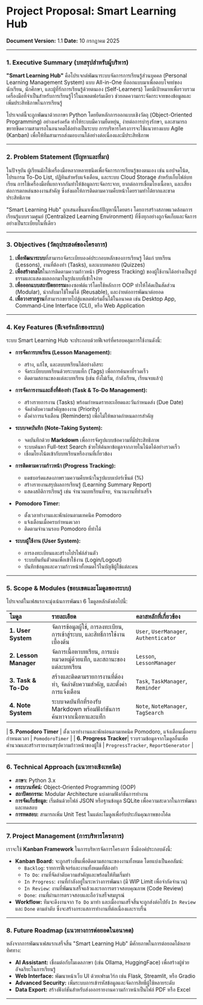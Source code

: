 
# **Project Proposal: Smart Learning Hub**

**Document Version:** 1.1
**Date:** 10 กรกฎาคม 2025

---

### **1. Executive Summary (บทสรุปสำหรับผู้บริหาร)**

**"Smart Learning Hub"** คือโปรเจกต์พัฒนาระบบจัดการการเรียนรู้ส่วนบุคคล (Personal Learning Management System) แบบ All-in-One ที่ออกแบบมาเพื่อตอบโจทย์ของนักเรียน, นักศึกษา, และผู้ที่รักการเรียนรู้ด้วยตนเอง (Self-Learners) โดยมีเป้าหมายเพื่อรวบรวมเครื่องมือที่จำเป็นสำหรับการเรียนรู้ไว้ในแพลตฟอร์มเดียว ช่วยลดความกระจัดกระจายของข้อมูลและเพิ่มประสิทธิภาพในการเรียนรู้

โปรเจกต์นี้จะถูกพัฒนาด้วยภาษา Python โดยยึดหลักการออกแบบเชิงวัตถุ (Object-Oriented Programming) อย่างเคร่งครัด ทำให้ระบบมีความยืดหยุ่น, ง่ายต่อการบำรุงรักษา, และสามารถขยายขีดความสามารถในอนาคตได้อย่างเป็นระบบ การบริหารโครงการจะใช้แนวทางแบบ Agile (Kanban) เพื่อให้ทีมสามารถส่งมอบงานได้อย่างต่อเนื่องและมีประสิทธิภาพ

---

### **2. Problem Statement (ปัญหาและที่มา)**

ในปัจจุบัน ผู้เรียนมักใช้เครื่องมือหลากหลายชนิดเพื่อจัดการการเรียนรู้ของตนเอง เช่น แอปจดโน้ต, โปรแกรม To-Do List, ปฏิทินสำหรับแจ้งเตือน, และระบบ Cloud Storage สำหรับเก็บไฟล์บทเรียน การใช้เครื่องมือที่แยกจากกันทำให้ข้อมูลกระจัดกระจาย, ยากต่อการเชื่อมโยงเนื้อหา, และเสี่ยงต่อการตกหล่นของงานสำคัญ ซึ่งส่งผลให้การติดตามความคืบหน้าโดยรวมทำได้ยากและขาดประสิทธิภาพ

"Smart Learning Hub" ถูกเสนอขึ้นมาเพื่อแก้ปัญหานี้โดยตรง โดยการสร้างสภาพแวดล้อมการเรียนรู้แบบรวมศูนย์ (Centralized Learning Environment) ที่ซึ่งทุกอย่างถูกจัดเก็บและจัดการอย่างเป็นระเบียบในที่เดียว

---

### **3. Objectives (วัตถุประสงค์ของโครงการ)**

1.  **เพื่อพัฒนาระบบ**ที่สามารถจัดระเบียบองค์ประกอบหลักของการเรียนรู้ ได้แก่ บทเรียน (Lessons), งานที่ต้องทำ (Tasks), และแบบทดสอบ (Quizzes)
2.  **เพื่อสร้างกลไก**ในการติดตามความก้าวหน้า (Progress Tracking) ของผู้ใช้งานได้อย่างเป็นรูปธรรมและแสดงผลออกมาในรูปแบบที่เข้าใจง่าย
3.  **เพื่อออกแบบสถาปัตยกรรม**ของซอฟต์แวร์โดยใช้หลักการ OOP ทำให้โค้ดเป็นสัดส่วน (Modular), นำกลับมาใช้ใหม่ได้ (Reusable), และง่ายต่อการพัฒนาต่อยอด
4.  **เพื่อวางรากฐาน**ที่สามารถขยายไปสู่แพลตฟอร์มอื่นได้ในอนาคต เช่น Desktop App, Command-Line Interface (CLI), หรือ Web Application

---

### **4. Key Features (ฟีเจอร์หลักของระบบ)**

ระบบ Smart Learning Hub จะประกอบด้วยฟีเจอร์ที่ครอบคลุมการใช้งานดังนี้:

*   **การจัดการบทเรียน (Lesson Management):**
    *   สร้าง, แก้ไข, และลบบทเรียนได้อย่างอิสระ
    *   จัดระเบียบบทเรียนด้วยระบบแท็ก (Tags) เพื่อการค้นหาที่รวดเร็ว
    *   ติดตามสถานะของแต่ละบทเรียน (เช่น ยังไม่เริ่ม, กำลังเรียน, เรียนจบแล้ว)

*   **การจัดการงานและสิ่งที่ต้องทำ (Task & To-Do Management):**
    *   สร้างรายการงาน (Tasks) พร้อมกำหนดรายละเอียดและวันกำหนดส่ง (Due Date)
    *   จัดลำดับความสำคัญของงาน (Priority)
    *   ตั้งค่าการแจ้งเตือน (Reminders) เพื่อไม่ให้พลาดกำหนดการสำคัญ

*   **ระบบจดบันทึก (Note-Taking System):**
    *   จดบันทึกด้วย **Markdown** เพื่อการจัดรูปแบบข้อความที่มีประสิทธิภาพ
    *   ระบบค้นหา Full-text Search ช่วยให้ค้นหาข้อมูลจากภายในโน้ตได้อย่างรวดเร็ว
    *   เชื่อมโยงโน้ตเข้ากับบทเรียนหรืองานที่เกี่ยวข้อง



*   **การติดตามความก้าวหน้า (Progress Tracking):**
    *   แดชบอร์ดแสดงภาพรวมความคืบหน้าในรูปแบบเปอร์เซ็นต์ (%)
    *   สร้างรายงานสรุปผลการเรียนรู้ (Learning Summary Report)
    *   แสดงสถิติการเรียนรู้ เช่น จำนวนบทเรียนที่จบ, จำนวนงานที่ทำเสร็จ

*   **Pomodoro Timer:**
    *   ตั้งเวลาทำงานและพักผ่อนตามเทคนิค Pomodoro
    *   แจ้งเตือนเมื่อครบกำหนดเวลา
    *   ติดตามจำนวนรอบ Pomodoro ที่ทำได้

*   **ระบบผู้ใช้งาน (User System):**
    *   การลงทะเบียนและสร้างโปรไฟล์ส่วนตัว
    *   ระบบยืนยันตัวตนเพื่อเข้าใช้งาน (Login/Logout)
    *   บันทึกข้อมูลและความก้าวหน้าทั้งหมดไว้ในบัญชีผู้ใช้แต่ละคน

---

### **5. Scope & Modules (ขอบเขตและโมดูลของระบบ)**

โปรเจกต์ในเฟสแรกจะมุ่งเน้นการพัฒนา 6 โมดูลหลักดังต่อไปนี้:

| โมดูล | รายละเอียด | คลาสหลักที่เกี่ยวข้อง |
| :--- | :--- | :--- |
| **1. User System** | จัดการข้อมูลผู้ใช้, การลงทะเบียน, การเข้าสู่ระบบ, และสิทธิ์การใช้งานเบื้องต้น | `User`, `UserManager`, `Authenticator` |
| **2. Lesson Manager** | จัดการเนื้อหาบทเรียน, การแบ่งหมวดหมู่ด้วยแท็ก, และสถานะของแต่ละบทเรียน | `Lesson`, `LessonManager` |
| **3. Task & To-Do** | สร้างและติดตามรายการงานที่ต้องทำ, จัดลำดับความสำคัญ, และตั้งค่าการแจ้งเตือน | `Task`, `TaskManager`, `Reminder` |
| **4. Note System** | ระบบจดบันทึกที่รองรับ Markdown พร้อมฟังก์ชันการค้นหาจากเนื้อหาและแท็ก | `Note`, `NoteManager`, `TagSearch` |

| **5. Pomodoro Timer** | ตั้งเวลาทำงานและพักผ่อนตามเทคนิค Pomodoro, แจ้งเตือนเมื่อครบกำหนดเวลา | `PomodoroTimer` |
| **6. Progress Tracker**| รวบรวมข้อมูลจากโมดูลอื่นเพื่อคำนวณและสร้างรายงานสรุปความก้าวหน้าของผู้ใช้ | `ProgressTracker`, `ReportGenerator` |

---

### **6. Technical Approach (แนวทางเชิงเทคนิค)**

*   **ภาษา:** Python 3.x
*   **กระบวนทัศน์:** Object-Oriented Programming (OOP)
*   **สถาปัตยกรรม:** Modular Architecture แบ่งตามฟังก์ชันการทำงาน
*   **การจัดเก็บข้อมูล:** เริ่มต้นด้วยไฟล์ JSON หรือฐานข้อมูล SQLite เพื่อความสะดวกในการพัฒนาและทดสอบ
*   **การทดสอบ:** สามารถเพิ่ม Unit Test ในแต่ละโมดูลเพื่อรับประกันคุณภาพของโค้ด

---

### **7. Project Management (การบริหารโครงการ)**

เราจะใช้ **Kanban Framework** ในการบริหารจัดการโครงการ ซึ่งมีองค์ประกอบดังนี้:

*   **Kanban Board:** จะถูกสร้างขึ้นเพื่อติดตามสถานะของงานทั้งหมด โดยแบ่งเป็นคอลัมน์:
    *   `Backlog`: รายการฟีเจอร์และงานทั้งหมดที่ต้องทำ
    *   `To Do`: งานที่จัดลำดับความสำคัญและพร้อมให้ทีมเริ่มทำ
    *   `In Progress`: งานที่กำลังอยู่ในระหว่างการพัฒนา (มี WIP Limit เพื่อจำกัดจำนวน)
    *   `In Review`: งานที่พัฒนาเสร็จแล้วและรอการตรวจสอบคุณภาพ (Code Review)
    *   `Done`: งานที่ผ่านการตรวจสอบและถือว่าเสร็จสมบูรณ์
*   **Workflow:** ทีมจะดึงงานจาก `To Do` มาทำ และเมื่องานเสร็จสิ้นจะถูกส่งต่อไปยัง `In Review` และ `Done` ตามลำดับ ซึ่งจะสร้างกระแสการทำงานที่ต่อเนื่องและราบรื่น

---

### **8. Future Roadmap (แนวทางการต่อยอดในอนาคต)**

หลังจากการพัฒนาเฟสแรกเสร็จสิ้น "Smart Learning Hub" มีศักยภาพในการต่อยอดได้หลายทิศทาง:

*   **AI Assistant:** เชื่อมต่อกับโมเดลภาษา (เช่น Ollama, HuggingFace) เพื่อสร้างผู้ช่วยอัจฉริยะในการเรียนรู้
*   **Web Interface:** พัฒนาหน้าเว็บ UI ด้วยเฟรมเวิร์ก เช่น Flask, Streamlit, หรือ Gradio
*   **Advanced Security:** เพิ่มระบบการเข้ารหัสข้อมูลและจัดการสิทธิ์ผู้ใช้หลายระดับ
*   **Data Export:** สร้างฟังก์ชันสำหรับส่งออกรายงานความก้าวหน้าเป็นไฟล์ PDF หรือ Excel

---
